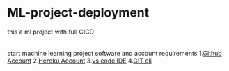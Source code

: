 # ML-project-deployment
this a ml project with full CICD
######
start machine learning project
software and account requirements
1.[Github Account](https://github.com)
2.[Heroku Account](https://dashboard.heroku.com/login)
3.[vs code IDE](https://code.visulastudio.com/download)
4.[GIT cli](https://git-scm.com/downloads)
